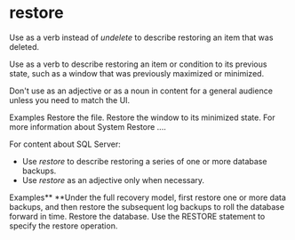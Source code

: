 # restore

Use as a verb instead of *undelete* to describe restoring an item that was deleted. 

Use
as a verb to describe restoring an item or condition to its previous
state, such as a window that was previously maximized or minimized.

Don't use as an adjective or as a noun in content for a general audience unless you need to match the UI.

Examples
Restore the file. 
Restore the window to its minimized state.
For more information about System Restore ....

For content about SQL Server:

  - Use *restore* to describe restoring a series of one or more database backups. 
  - Use *restore* as an adjective only when necessary.

Examples**
**Under
the full recovery model, first restore one or more data backups, and
then restore the subsequent log backups to roll the database forward in
time. 
Restore the database.
Use the RESTORE statement to specify the restore operation.

